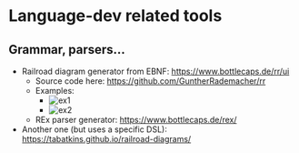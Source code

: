 # Language-dev related tools

## Grammar, parsers...

* Railroad diagram generator from EBNF: <https://www.bottlecaps.de/rr/ui>
  * Source code here: <https://github.com/GuntherRademacher/rr>
  * Examples:
    * ![ex1](https://raw.githubusercontent.com/GuntherRademacher/rr/master/if_stmt.svg)
    * ![ex2](https://raw.githubusercontent.com/GuntherRademacher/rr/master/try_stmt.svg)
  * REx parser generator: <https://www.bottlecaps.de/rex/>
* Another one (but uses a specific DSL): <https://tabatkins.github.io/railroad-diagrams/>
